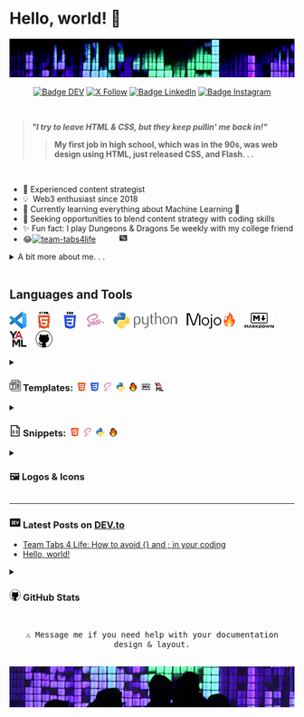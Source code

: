 # Hello, world! 👋

<img src="images/header.jpg" alt="Girl in a jacket">
<div align = center>

[![Badge DEV]][DEV]
[![X Follow]][Twitter]
[![Badge LinkedIn]][LinkedIn]
[![Badge Instagram]][Instagram]

[Badge DEV]: https://img.shields.io/badge/DEV.to-ilya0x-FFFFFF?color=FFFFFF&logo=dev&logoColor=FFFFFF&labelColor=000000
[DEV]: https://dev.to/ilya0x
[X Follow]: https://img.shields.io/twitter/follow/ilya0x
[Twitter]: https://twitter.com/ilya0x
[Badge LinkedIn]: https://img.shields.io/badge/LinkedIn-Ilya_Podobedov-FFFFFF?color=FFFFFF&logo=LinkedIn&logoColor=FFFFFF&labelColor=0077B5
[LinkedIn]: https://www.linkedin.com/in/ilya0x
[Badge Instagram]: https://img.shields.io/badge/Instagram-ilya0x-FFFFFF?color=FFFFFF&logo=Instagram&logoColor=FFFFFF&labelColor=962fbf
[Instagram]: https://www.instagram.com/ilya0x/
</div>
<br>

> <b><i>"I try to leave HTML & CSS, but they keep pullin' me back in!"</i>
>> My first job in high school, which was in the 90s, was web design using HTML,
>> just released CSS, and Flash. . .</b>

<br>

- 💭&nbsp;Experienced content strategist
- 💡&nbsp;&nbsp;Web3 enthusiast since 2018
- 🌱&nbsp;Currently learning everything about Machine Learning 🤯
- 🤝&nbsp;Seeking opportunities to blend content strategy with coding skills
- ✨&nbsp;Fun fact: I play Dungeons & Dragons 5e weekly with my college friend
- 😂[![team-tabs4life](images/teamtabs4life-15-light.png "Team Tabs4Life
  logo")](https://github.com/Team-Tabs4Life#gh-dark-mode-only#gh-light-mode-only)[![team-tabs4life](images/teamtabs4life-15-dark.png
  "Team Tabs4Life logo")](https://github.com/Team-Tabs4Life#gh-dark-mode-only)

<details>
  
<summary>A bit more about me. . .</summary>
<br>

I'm a seasoned content strategist with a background in event production and
media coordination, a Bachelor degree in Design from [UC
Davis](https://www.ucdavis.edu/ "University of California at Davis") and a dozen
[NYU](https://www.nyu.edu/ "New York University") courses under my belt. I'm all
about learning and exploring new big ideas and diving into data, trends, and
what makes people tick.  I create content strategies that cover everything from
text, pictures, audio, video, to the vibe of a physical or virtual space.

I've been in Web3 space since 2018. I have worked with over a dozen NFT and
cryptocurrency projects in various capacities, including Creative Advisor for a
NFT trading platform and Director of Communications for a blueship NFT project.
I am very optimistic and excited about Web3 space and expect great financial
infrastructure and tools to come out of it.

Lately, I've been geeking out on [Python](https://www.python.org/ "Python
programming language") and machine learning. The [MIT Introduction to Deep
Learning](https://www.youtube.com/playlist?list=PLtBw6njQRU-rwp5__7C0oIVt26ZgjG9NI)
course lectures and the [PyTorch for Deep Learning & Machine Learning – Full
Course](https://youtu.be/V_xro1bcAuA?si=i7bEsZQGZZC7rO3B) on YouTube have been
most invaluable for both, learning the theory and terminology behind Machine
Learning and Deep Learning, as well as learning the fundamentals of PyTorch
(it's a 25-hour course!). I'm also excited about learning
[Mojo🔥](https://docs.modular.com/mojo/ "Mojo programming language") from ground
up as I've been following its development since it was made accessible in May
2023.

I'm hoping to find a gig that lets me blend my event and content skills with my
new coding chops. <br>

</details>
<br>

## Languages and Tools

![VS Code](images/vscode-30.png "Visual Studio Code") &nbsp;&nbsp;
![HTML5](images/html5-full-30.png "HTML") &nbsp;&nbsp; ![CSS3](images/css3-full-30.png
"CSS") &nbsp;&nbsp; ![Sass](images/sass5-30.png "Sass") &nbsp;&nbsp;
![Python](images/python-full-30.png "Python") &nbsp;&nbsp; ![Mojo](images/mojo-full-30.png
"Mojo") &nbsp;&nbsp; ![Markdown](images/markdown-full-30.png "Markdown") &nbsp;&nbsp;
![YAML](images/yaml-30.png "YAML") &nbsp;&nbsp; ![GitHub](images/github-30.png
"GitHub")

<details>
  
<summary><h3><img src="images/template-20.png" alt="HTML"> Templates:&nbsp;
<img src="images/html5-15.png" alt="HTML">&nbsp;
<img src="images/css3-15.png" alt="CSS">&nbsp;
<img src="images/sass5-s-15.png" alt="Sass">&nbsp;
<img src="images/python-15.png" alt="Python">&nbsp;
<img src="images/mojo-15.png" alt="Mojo">&nbsp;
<img src="images/markdown-15.png" alt="Markdown">&nbsp;
<img src="images/yaml-15.png" alt="YAML"></h3></summary>

<img src="images/work-in-progress-icon-70.png" alt="Work in Progress">
<br>
<table border="1">
        <tr>
            <th>Language</th>
            <th>Template Style</th>
            <th>Description</th>
        </tr>
        <tr>
            <td><a href="https://github.com/ilya0x/html-templates">
            <img src="images/html5-full-30.png" alt="HTML"></a></td>
            <td><a href="https://github.com/ilya0x/html-templates/tree/main/generic">Generic</a></td>
            <td>Generic HTML templates:  1 simple and 1 complete version, with notes</td>
        </tr>
        <tr>
            <td><a href="https://github.com/ilya0x/css-templates">
            <img src="images/css3-full-30.png" alt="CSS"></a></td>
            <td><a href="https://github.com/ilya0x/css-templates/tree/main/generic">
            Generic</a></td>
            <td>Generic CSS templates: 1 simple and 1 complete version, with notes</td>
        </tr>
        <tr>
            <td rowspan="2"><a href="https://github.com/ilya0x/sass-templates">
            <img src="images/sass5-30.png" alt="Sass"></a></td>
            <td><a href="https://github.com/ilya0x/sass-templates/tree/main/using-lsc-ext">
            Using LSC VSC extension</a></td>
            <td>Sass templates to use with
            <a href="https://marketplace.visualstudio.com/items?itemName=glenn2223.live-sass">
            Live Sass Compiler</a> Visual Studio Code extension</td>
        </tr>
        <tr>
            <td><a href="https://github.com/ilya0x/sass-templates/tree/main/using-gulp">
            Using Gulp</a></td>
            <td>Sass templates to use with Gulp Sass compiler</td>
        </tr>
        <tr>
            <td rowspan="7"><a href="https://github.com/ilya0x/python-templates">
            <img src="images/python-full-30.png" alt="Python"></a></td>
            <td><a href="https://github.com/ilya0x/python-templates/tree/main/generic">Generic</a></td>
            <td>Generic Python templates for various projects</td>
        </tr>
        <tr>
            <td><a href="https://github.com/ilya0x/python-templates/tree/main/flask"><img src="images/flask-full-30.png" alt="Flask"></a></td>
            <td>Flask framework setup, including static and template files:
            HTML, CSS & Sass</td>
        </tr>
        <tr>
            <td><a href="https://github.com/ilya0x/python-templates/tree/main/django"><img src="images/django-full-30.png" alt="Django"></a></td>
            <td>Django framework setup, including static and template files:
            HTML, CSS & Sass</td>
        </tr>
        <tr>
            <td><a href="https://github.com/ilya0x/python-templates/tree/main/pyside6"><img src="images/pyside6-full-30.png" alt="PySide6"></a></td>
            <td>Templates for various PySide6 layouts</td>
        </tr>
        <tr>
            <td><a href="https://github.com/ilya0x/python-templates/tree/main/pytorch/generic">
            <img src="images/pytorch-full-30.png" alt="PyTorch"></a></td>
            <td>Generic PyTorch templates</td>
        </tr>
        <tr>
            <td><a href="https://github.com/ilya0x/python-templates/tree/main/pytorch/torchaudio">
            <img src="images/torchaudio-full-30.png" alt="Torchaudio"></a></td>
            <td>PyTorch TorchAudio templates</td>
        </tr>
        <tr>
            <td><a href="https://github.com/ilya0x/python-templates/tree/main/pygame"><img src="images/pygame-full-30.png" alt="PyGame"></a></td>
            <td>PyGame templates</td>
        </tr>
        <tr>
            <td><a href="https://github.com/ilya0x/mojo-templates">
            <img src="images/mojo-full-30.png" alt="Mojo"></a></td>
            <td><a href="https://github.com/ilya0x/mojo-templates/tree/main/generic">Generic</a></td>
            <td>Mojo templates</td>
        </tr>
        <tr>
            <td rowspan="2"><a href="https://github.com/ilya0x/markdown-templates">
            <img src="images/markdown-full-30.png" alt="Markdown"></a></td>
            <td><a href="https://github.com/ilya0x/markdown-templates/tree/main/github-repository-readme">
            Repository README</a></td>
            <td>A comprehensive template for
            <a href="https://github.com/RichardLitt/standard-readme">standardized
            GitHub README file</a></td>
        </tr>
        <tr>
            <td><a href="https://github.com/ilya0x/markdown-templates/tree/main/github-profile-readme">
            Profile README</a></td>
            <td>A comprehensive template for GitHub Profile README file</td>
        </tr>
        <tr>
            <td><a href="https://github.com/ilya0x/yaml-templates">
            <img src="images/yaml-30.png" alt="YAML"></a></td>
            <td><a href="https://github.com/ilya0x/yaml-templates/tree/main/generic">Generic</a></td>
            <td>Various generic YAML templates</td>
        </tr>
    </table>

</details>

<details>
  
<summary><h3><img src="images/json-20.png" alt="HTML"> Snippets:&nbsp;
<img src="images/html5-15.png" alt="HTML">&nbsp;
<img src="images/sass5-s-15.png" alt="Sass">&nbsp;
<img src="images/python-15.png" alt="Python">&nbsp;
<img src="images/mojo-15.png" alt="Mojo"></h3></summary>

<img src="images/work-in-progress-icon-70.png" alt="Work in Progress">
<br>

- <img src="images/html5-15.png" alt="HTML"> HTML: <a
  href="https://github.com/ilya0x/snippets-for-html-sass-python-mojo/blob/main/html.json"><img
  src="images/json-15.png" alt="HTML">html.json</a>
- <img src="images/sass5-s-15.png" alt="Sass"> Sass: <a
  href="https://github.com/ilya0x/snippets-for-html-sass-python-mojo/blob/main/sass.json"><img
  src="images/json-15.png" alt="HTML">sass.json</a>
- <img src="images/python-15.png" alt="Python"> Python: <a
  href="https://github.com/ilya0x/snippets-for-html-sass-python-mojo/blob/main/python.json"><img
  src="images/json-15.png" alt="HTML">python.json</a>
- <img src="images/mojo-15.png" alt="Mojo"> Mojo: <a
  href="https://github.com/ilya0x/snippets-for-html-sass-python-mojo/blob/main/mojo.json"><img
  src="images/json-15.png" alt="HTML">mojo.json</a>

- Coming soon: Jinja

</details>

<details>
  
<summary><h3>🖼 Logos & Icons</h3></summary>

<img src="images/work-in-progress-icon-70.png" alt="Work in Progress">
<br>

Coming Soon: Table of all icons and logos I use, in 5 convenient sizes, some in
2 versions for light and dark modes on GitHub.

</details>

---

### <img src="images/dev-20.png" alt="DEV.to logo"> Latest Posts on [DEV.to](https://dev.to/)
<!-- BLOG-POST-LIST:START -->
- [Team Tabs 4 Life: How to avoid {} and ; in your coding](https://dev.to/ilya0x/team-tabs-4-life-how-to-avoid-and-in-your-coding-4mb)
- [Hello, world!](https://dev.to/ilya0x/hello-world-jl7)
<!-- BLOG-POST-LIST:END -->

<details>
  
<summary><h3><img src="images/github-20.png" alt="HTML"> GitHub Stats</h3></summary>

<a href="https://github.com/anuraghazra/github-readme-stats"> <img height=180
  align="center"
src="https://github-readme-stats.vercel.app/api?username=ilya0x&show_icons=true&theme=tokyonight"
/> </a> <a href="https://github.com/anuraghazra/convoychat"> <img height=180
  align="center"
src="https://github-readme-stats.vercel.app/api/top-langs?username=ilya0x&layout=compact&theme=tokyonight&langs_count=8"
/> </a>

</details>

<div align = center>

<kbd><br>
⚠ Message me if you need help with your documentation design & layout.
<br><br></kbd>

<img src="images/footer.jpg" alt="Girl in a jacket">
</div>

 <!-- Reference Links: -->
<!-- Consolidate all links below:
[twitter]
[linkedin]
[instagram]
[ucd]:
[nyu]:
[python]:
[mit-dl-coudse]:
[pytorch-coudse]:
[mojo]:
-->
